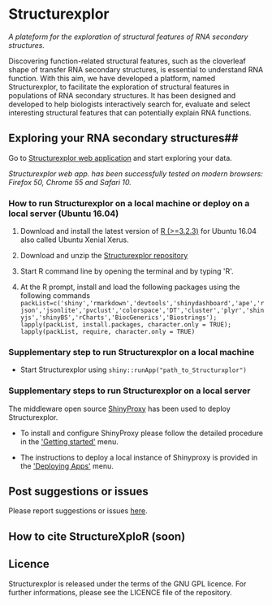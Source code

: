 # Structurexplor #

*A plateform for the exploration of structural features of RNA secondary structures.*

Discovering function-related structural features, such as the cloverleaf shape of transfer RNA secondary structures, is essential to understand RNA function. With this aim, we have developed a platform, named Structurexplor, to facilitate the exploration of structural features in populations of RNA secondary structures. It has been designed and developed to help biologists interactively search for, evaluate and select interesting structural features that can potentially explain RNA functions.

## Exploring your RNA secondary structures##

Go to [Structurexplor web application](http://structurexplor.dinf.usherbrooke.ca) and start exploring your data. 

*Structurexplor web app. has been successfully tested on modern browsers: Firefox 50, Chrome 55 and Safari 10.* 

### How to run Structurexplor on a local machine or deploy on a local server (Ubuntu 16.04) ###

1. Download and install the latest version of [R (>=3.2.3)](https://www.r-project.org)
for Ubuntu 16.04 also called Ubuntu Xenial Xerus.

2. Download and unzip the [Structurexplor repository](https://github.com/jpsglouzon/structurexplor/archive/master.zip)

3. Start R command line by opening the terminal and by typing 'R'.

4. At the R prompt, install and load the following packages using the following commands 
`packList=c('shiny','rmarkdown','devtools','shinydashboard','ape','rjson','jsonlite','pvclust','colorspace','DT','cluster','plyr','shinyjs','shinyBS','rCharts','BiocGenerics','Biostrings');`
`lapply(packList, install.packages, character.only = TRUE);`
`lapply(packList, require, character.only = TRUE)`

### Supplementary step to run Structurexplor on a local machine ###
* Start Structurexplor using
`shiny::runApp("path_to_Structurxplor") `

### Supplementary steps to run Structurexplor on a local server ### 

The middleware open source [ShinyProxy](http://www.shinyproxy.io/) has been used to deploy Structurexplor. 

* To install and configure ShinyProxy please follow the detailed procedure in the ['Getting started'](http://www.shinyproxy.io/getting-started/) menu.

* The instructions to deploy a local instance of Shinyproxy is provided in the ['Deploying Apps'](http://www.shinyproxy.io/deploying-apps/) menu.

## Post suggestions or issues ##
Please report suggestions or issues [here](https://github.com/jpsglouzon/structurexplor/issues).

## How to cite StructureXploR (soon) ##


## Licence ##

Structurexplor is released under the terms of the GNU GPL licence.
For further informations, please see the LICENCE file of the repository.



 